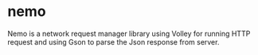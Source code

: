nemo
====

Nemo is a network request manager library using Volley for running HTTP request and using Gson to parse the Json response from server.
